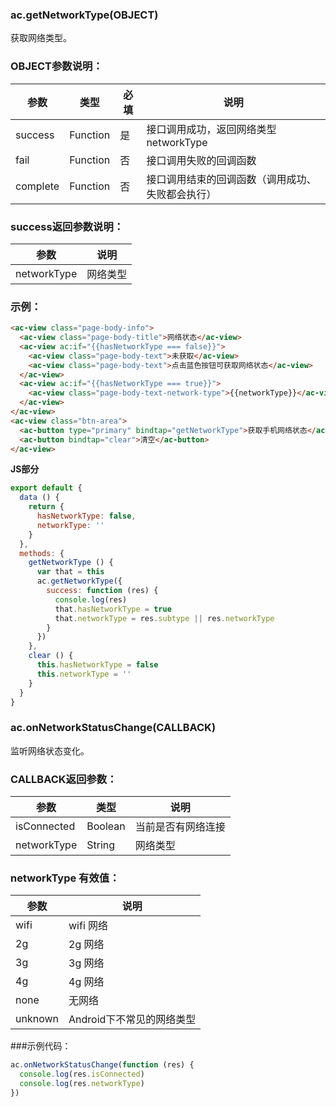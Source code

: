 ### ac.getNetworkType(OBJECT)

获取网络类型。

### OBJECT参数说明：

|参数|	类型|	必填|	说明|
|---|---|---|---|
|success|	Function|	是	|接口调用成功，返回网络类型 networkType|
|fail|	Function|	否|	接口调用失败的回调函数|
|complete|	Function|	否	|接口调用结束的回调函数（调用成功、失败都会执行）|

### success返回参数说明：

|参数|	说明|
|---|---|
|networkType|	网络类型|


### 示例：

```html
<ac-view class="page-body-info">
  <ac-view class="page-body-title">网络状态</ac-view>
  <ac-view ac:if="{{hasNetworkType === false}}">
    <ac-view class="page-body-text">未获取</ac-view>
    <ac-view class="page-body-text">点击蓝色按钮可获取网络状态</ac-view>
  </ac-view>
  <ac-view ac:if="{{hasNetworkType === true}}">
    <ac-view class="page-body-text-network-type">{{networkType}}</ac-view>
  </ac-view>
</ac-view>
<ac-view class="btn-area">
  <ac-button type="primary" bindtap="getNetworkType">获取手机网络状态</ac-button>
  <ac-button bindtap="clear">清空</ac-button>
</ac-view>
```

**JS部分**

````javascript
export default {
  data () {
    return {
      hasNetworkType: false,
      networkType: ''
    }
  },
  methods: {
    getNetworkType () {
      var that = this
      ac.getNetworkType({
        success: function (res) {
          console.log(res)
          that.hasNetworkType = true
          that.networkType = res.subtype || res.networkType
        }
      })
    },
    clear () {
      this.hasNetworkType = false
      this.networkType = ''
    }
  }
}
````



### ac.onNetworkStatusChange(CALLBACK)
监听网络状态变化。

### CALLBACK返回参数：

|参数	|类型	|说明|
|---|---|---|
|isConnected|	Boolean|	当前是否有网络连接|
|networkType|	String	|网络类型|

### networkType 有效值：


|参数	|说明	|
|---|---|
|wifi|	wifi 网络|
|2g	|2g 网络|
|3g|	3g 网络|
|4g|	4g 网络|
|none|	无网络|
|unknown|	Android下不常见的网络类型|


###示例代码：

```javascript
ac.onNetworkStatusChange(function (res) {
  console.log(res.isConnected)
  console.log(res.networkType)
})
```

